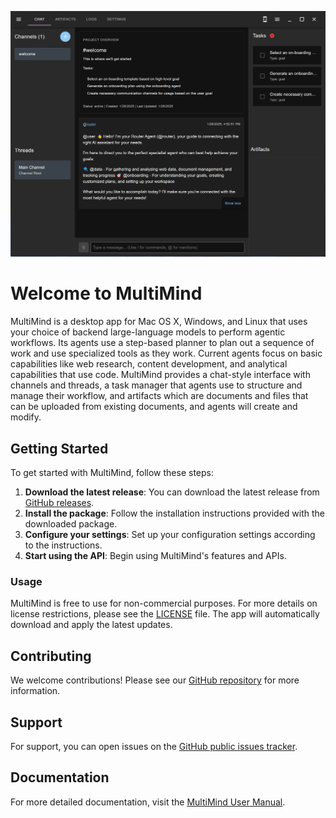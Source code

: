 ![Welcome Screen](./manual/images/01-welcome.png)

# Welcome to MultiMind

MultiMind is a desktop app for Mac OS X, Windows, and Linux that uses your choice of backend large-language models to perform agentic workflows. Its agents use a step-based planner to plan out a sequence of work and use specialized tools as they work. Current agents focus on basic capabilities like web research, content development, and analytical capabilities that use code. MultiMind provides a chat-style interface with channels and threads, a task manager that agents use to structure and manage their workflow, and artifacts which are documents and files that can be uploaded from existing documents, and agents will create and modify.

## Getting Started

To get started with MultiMind, follow these steps:

1. **Download the latest release**: You can download the latest release from [GitHub releases](https://github.com/richardbowman/multimind-agent-platform/releases/).
2. **Install the package**: Follow the installation instructions provided with the downloaded package.
3. **Configure your settings**: Set up your configuration settings according to the instructions.
4. **Start using the API**: Begin using MultiMind's features and APIs.

### Usage

MultiMind is free to use for non-commercial purposes. For more details on license restrictions, please see the [LICENSE](LICENSE) file. The app will automatically download and apply the latest updates.

## Contributing

We welcome contributions! Please see our [GitHub repository](https://github.com/richardbowman/multimind-agent-platform) for more information.

## Support

For support, you can open issues on the [GitHub public issues tracker](https://github.com/richardbowman/multimind-agent-platform/issues).

## Documentation

For more detailed documentation, visit the [MultiMind User Manual](manual/01-introduction.md).
